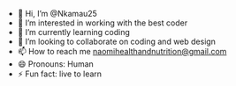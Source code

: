 - 👋 Hi, I’m @Nkamau25
- 👀 I’m interested in working with the best coder
- 🌱 I’m currently learning coding
- 💞️ I’m looking to collaborate on coding and web design 
- 📫 How to reach me naomihealthandnutrition@gmail.com 
- 😄 Pronouns: Human
- ⚡ Fun fact: live to learn 

<!---
Nkamau25/Nkamau25 is a ✨ special ✨ repository because its `README.md` (this file) appears on your GitHub profile.
You can click the Preview link to take a look at your changes.
--->
